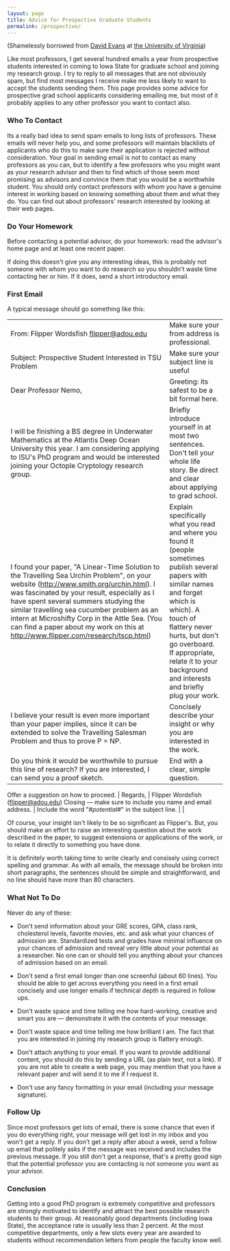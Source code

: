 ```yaml
---
layout: page
title: Advice for Prospective Graduate Students
permalink: /prospective/
---
```

(Shamelessly borrowed from [David Evans](http://www.cs.virginia.edu/~evans/) at [the University of Virginia](http://virginia.edu))

Like most professors, I get several hundred emails a year from prospective students interested in coming to Iowa State for graduate school and joining my research group. I try to reply to all messages that are not obviously spam, but find most messages I receive make me less likely to want to accept the students sending them. This page provides some advice for prospective grad school applicants considering emailing me, but most of it probably applies to any other professor you want to contact also.

### Who To Contact

Its a really bad idea to send spam emails to long lists of professors. These emails will never help you, and some professors will maintain blacklists of applicants who do this to make sure their application is rejected without consideration.
Your goal in sending email is not to contact as many professors as you can, but to identify a few professors who you might want as your research advisor and then to find which of those seem most promising as advisors and convince them that you would be a worthwhile student.
You should only contact professors with whom you have a genuine interest in working based on knowing something about them and what they do. You can find out about professors' research interested by looking at their web pages.

### Do Your Homework

Before contacting a potential advisor, do your homework: read the advisor's home page and at least one recent paper.

If doing this doesn't give you any interesting ideas, this is probably not someone with whom you want to do research so you shouldn't waste time contacting her or him. If it does, send a short introductory email.

### First Email

A typical message should go something like this:

|               |               |
| ------------- | ------------- |
| From: Flipper Wordsfish <flipper@adou.edu>  | Make sure your from address is professional.  |
| Subject: Prospective Student Interested in TSU Problem  | Make sure your subject line is useful  |
| Dear Professor Nemo,	                                        | Greeting: its safest to be a bit formal here.            |
| I will be finishing a BS degree in Underwater Mathematics at the Atlantis Deep Ocean University this year. I am considering applying to ISU's PhD program and would be interested joining your Octople Cryptology research group. |	Briefly introduce yourself in at most two sentences. Don't tell your whole life story. Be direct and clear about applying to grad school.
| I found your paper, "A Linear-Time Solution to the Travelling Sea Urchin Problem", on your website (http://www.smith.org/urchin.html). I was fascinated by your result, especially as I have spent several summers studying the similar travelling sea cucumber problem as an intern at Microshifty Corp in the Attle Sea. (You can find a paper about my work on this at http://www.flipper.com/research/tscp.html)	| Explain specifically what you read and where you found it (people sometimes publish several papers with similar names and forget which is which). A touch of flattery never hurts, but don't go overboard. If appropriate, relate it to your background and interests and briefly plug your work.
| I believe your result is even more important than your paper implies, since it can be extended to solve the Travelling Salesman Problem and thus to prove P = NP.  |	Concisely describe your insight or why you are interested in the work.
| Do you think it would be worthwhile to pursue this line of research? If you are interested, I can send you a proof sketch.	| End with a clear, simple question.
Offer a suggestion on how to proceed.
| Regards,
| Flipper Wordsfish (flipper@adou.edu)	Closing — make sure to include you name and email address.
| Include the word "#*potential*#" in the subject line. |    |

Of course, your insight isn't likely to be so significant as Flipper's. But, you should make an effort to raise an interesting question about the work described in the paper, to suggest extensions or applications of the work, or to relate it directly to something you have done.

It is definitely worth taking time to write clearly and consisely using correct spelling and grammar. As with all emails, the message should be broken into short paragraphs, the sentences should be simple and straightforward, and no line should have more than 80 characters.

### What Not To Do

Never do any of these:

- Don't send information about your GRE scores, GPA, class rank, cholesterol levels, favorite movies, etc. and ask what your chances of admission are. Standardized tests and grades have minimal influence on your chances of admission and reveal very little about your potential as a researcher. No one can or should tell you anything about your chances of admission based on an email.

- Don't send a first email longer than one screenful (about 60 lines). You should be able to get across everything you need in a first email concisely and use longer emails if technical depth is required in follow ups.

- Don't waste space and time telling me how hard-working, creative and smart you are — demonstrate it with the contents of your message.

- Don't waste space and time telling me how brilliant I am. The fact that you are interested in joining my research group is flattery enough.

- Don't attach anything to your email. If you want to provide additional content, you should do this by sending a URL (as plain text, not a link). If you are not able to create a web page, you may mention that you have a relevant paper and will send it to me if I request it.

- Don't use any fancy formatting in your email (including your message signature).

### Follow Up

Since most professors get lots of email, there is some chance that even if you do everything right, your message will get lost in my inbox and you won't get a reply. If you don't get a reply after about a week, send a follow up email that politely asks if the message was received and includes the previous message. If you still don't get a response, that's a pretty good sign that the potential professor you are contacting is not someone you want as your advisor.

### Conclusion

Getting into a good PhD program is extremely competitive and professors are strongly motivated to identify and attract the best possible research students to their group. At reasonably good departments (including Iowa State), the acceptance rate is usually less than 2 percent. At the most competitive departments, only a few slots every year are awarded to students without recommendation letters from people the faculty know well.

